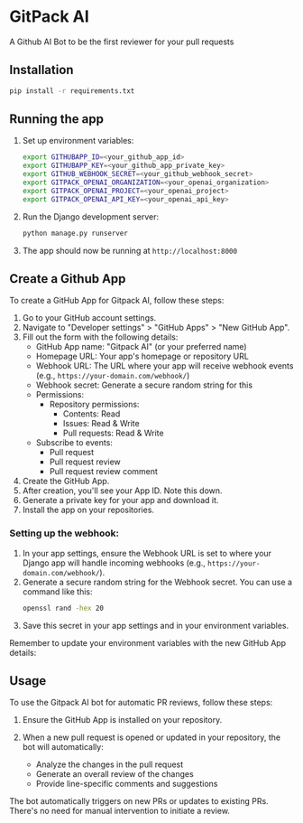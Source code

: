 # GitPack AI
A Github AI Bot to be the first reviewer for your pull requests

## Installation

```bash
pip install -r requirements.txt
```


## Running the app

1. Set up environment variables:
   ```bash
   export GITHUBAPP_ID=<your_github_app_id>
   export GITHUBAPP_KEY=<your_github_app_private_key>
   export GITHUB_WEBHOOK_SECRET=<your_github_webhook_secret>
   export GITPACK_OPENAI_ORGANIZATION=<your_openai_organization>
   export GITPACK_OPENAI_PROJECT=<your_openai_project>
   export GITPACK_OPENAI_API_KEY=<your_openai_api_key>
   ```

2. Run the Django development server:
   ```bash
   python manage.py runserver
   ```

3. The app should now be running at `http://localhost:8000`



## Create a Github App
To create a GitHub App for Gitpack AI, follow these steps:

1. Go to your GitHub account settings.
2. Navigate to "Developer settings" > "GitHub Apps" > "New GitHub App".
3. Fill out the form with the following details:
   - GitHub App name: "Gitpack AI" (or your preferred name)
   - Homepage URL: Your app's homepage or repository URL
   - Webhook URL: The URL where your app will receive webhook events (e.g., `https://your-domain.com/webhook/`)
   - Webhook secret: Generate a secure random string for this
   - Permissions:
     - Repository permissions:
       - Contents: Read
       - Issues: Read & Write
       - Pull requests: Read & Write
   - Subscribe to events:
     - Pull request
     - Pull request review
     - Pull request review comment
4. Create the GitHub App.
5. After creation, you'll see your App ID. Note this down.
6. Generate a private key for your app and download it.
7. Install the app on your repositories.

### Setting up the webhook:
1. In your app settings, ensure the Webhook URL is set to where your Django app will handle incoming webhooks (e.g., `https://your-domain.com/webhook/`).
2. Generate a secure random string for the Webhook secret. You can use a command like this:
   ```bash
   openssl rand -hex 20
   ```
3. Save this secret in your app settings and in your environment variables.

Remember to update your environment variables with the new GitHub App details:

## Usage

To use the Gitpack AI bot for automatic PR reviews, follow these steps:

1. Ensure the GitHub App is installed on your repository.

2. When a new pull request is opened or updated in your repository, the bot will automatically:
   - Analyze the changes in the pull request
   - Generate an overall review of the changes
   - Provide line-specific comments and suggestions

The bot automatically triggers on new PRs or updates to existing PRs. There's no need for manual intervention to initiate a review.

